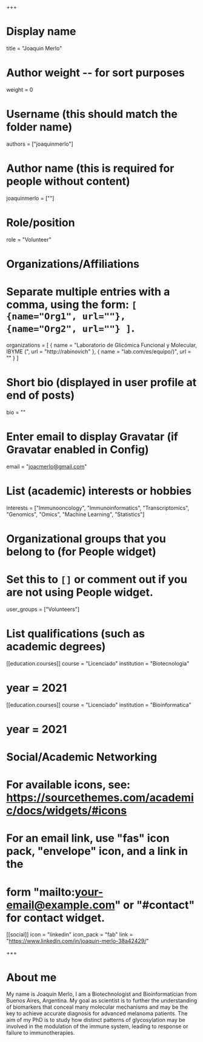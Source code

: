 +++
# Display name
title = "Joaquin Merlo"

# Author weight -- for sort purposes
weight = 0

# Username (this should match the folder name)
authors = ["joaquinmerlo"]

# Author name (this is required for people without content)
joaquinmerlo = [""]

# Role/position
role = "Volunteer"

# Organizations/Affiliations
#   Separate multiple entries with a comma, using the form: `[ {name="Org1", url=""}, {name="Org2", url=""} ]`.
organizations = [ { name = "Laboratorio de Glicómica Funcional y Molecular, IBYME (", url = "http://rabinovich" }, { name = "lab.com/es/equipo/)", url = "" } ]

# Short bio (displayed in user profile at end of posts)
bio = ""

# Enter email to display Gravatar (if Gravatar enabled in Config)
email = "joacmerlo@gmail.com"

# List (academic) interests or hobbies
interests = ["Immunooncology", "Immunoinformatics", "Transcriptomics", "Genomics", "Omics", "Machine Learning", "Statistics"]             

# Organizational groups that you belong to (for People widget)
#   Set this to `[]` or comment out if you are not using People widget.
user_groups = ["Volunteers"]

# List qualifications (such as academic degrees)

[[education.courses]]
course = "Licenciado"
institution = "Biotecnologia"
# year = 2021

[[education.courses]]
course = "Licenciado"
institution = "Bioinformatica"
# year = 2021

# Social/Academic Networking
# For available icons, see: https://sourcethemes.com/academic/docs/widgets/#icons
#   For an email link, use "fas" icon pack, "envelope" icon, and a link in the
#   form "mailto:your-email@example.com" or "#contact" for contact widget.

[[social]]
  icon = "linkedin"
  icon_pack = "fab"
  link = "https://www.linkedin.com/in/joaquin-merlo-38a42429/"

+++

# About me 

My name is Joaquín Merlo, I am a Biotechnologist and Bioinformatician from Buenos Aires, Argentina. My goal as scientist is to further the understanding of biomarkers that conceal many molecular mechanisms and may be the key to achieve accurate diagnosis for advanced melanoma patients. The aim of my PhD is to study how distinct patterns of glycosylation may be involved in the modulation of the immune system, leading to response or failure to immunotherapies.
